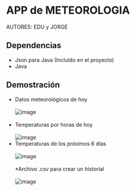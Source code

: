 # APP de METEOROLOGIA 

AUTORES: EDU y JORGE

## Dependencias
* Json para Java (Incluído en el proyecto)
* Java
 
## Demostración
* Datos meteorológicos de hoy
<br></br>
![image](https://github.com/Eduu64/APP_METEOROLOGIA_7DIAS_EDU-JORGE/assets/64559740/37e6e5fd-3e2a-4660-8adb-34ae22d7ac6d)
<br></br>
* Temperaturas por horas de hoy
<br></br>
![image](https://github.com/Eduu64/APP_METEOROLOGIA_7DIAS_EDU-JORGE/assets/64559740/90236812-7a42-481c-8760-96bb38a3a875)
* Temperaturas de los próximos 6 días
<br></br>
![image](https://github.com/Eduu64/APP_METEOROLOGIA_7DIAS_EDU-JORGE/assets/64559740/3064854f-aabe-4141-8356-46b24726b1ba)
<br></br>
*Archivo .csv para crear un historial
<br></br>
![image](https://github.com/Eduu64/APP_METEOROLOGIA_7DIAS_EDU-JORGE/assets/64559740/0fca5b24-89d6-40c0-9266-91ca8870ac8e)

